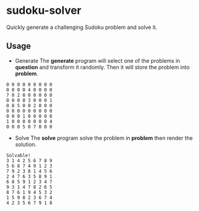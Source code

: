 # sudoku-solver
Quickly generate a challenging Sudoku problem and solve it.
## Usage
- Generate
The **generate** program will select one of the problems in **question** and transform it randomly. Then it will store the problem into **problem**.
```
0 0 0 0 0 0 0 0 0 
0 0 0 0 4 0 0 0 0 
7 0 2 0 0 0 0 0 0 
0 0 0 0 3 0 0 0 1 
0 8 5 0 0 2 0 0 0 
0 0 0 0 0 0 0 0 0 
0 0 0 1 0 0 0 0 0 
1 0 0 0 0 0 0 0 4 
0 0 0 5 0 7 0 0 0
```
- Solve
The **solve** program solve the problem in **problem** then render the solution.
```
Solvable!
3 1 4 2 5 6 7 8 9 
5 6 8 7 4 9 1 2 3 
7 9 2 3 8 1 4 5 6 
2 4 7 6 3 5 8 9 1 
6 8 5 9 1 2 3 4 7 
9 3 1 4 7 8 2 6 5 
8 7 6 1 9 4 5 3 2 
1 5 9 8 2 3 6 7 4 
4 2 3 5 6 7 9 1 8 
```

